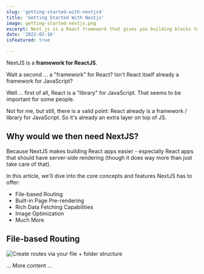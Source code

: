 ```yaml
---
slug: 'getting-started-with-nextjs4'
title: 'Getting Started With Nextjs'
image: getting-started-nextjs.png
excerpt: Next.js is a React framework that gives you building blocks to create web applications
date: '2022-02-16'  
isFeatured: true

---
```



NextJS is a **framework for ReactJS**.

Wait a second ... a "framework" for React? Isn't React itself already a framework for JavaScript?

Well ... first of all, React is a "library" for JavaScript. That seems to be important for some people.

Not for me, but still, there is a valid point: React already is a framework / library for JavaScript. So it's already an extra layer on top of JS.

## Why would we then need NextJS?

Because NextJS makes building React apps easier - especially React apps that should have server-side rendering (though it does way more than just take care of that).

In this article, we'll dive into the core concepts and features NextJS has to offer:

- File-based Routing
- Built-in Page Pre-rendering
- Rich Data Fetching Capabilities
- Image Optimization
- Much More

## File-based Routing
![Create routes via your file + folder structure](/images/posts/getting-started-with-nextjs4/nextjs-file-based-routing.png)

... More content ...